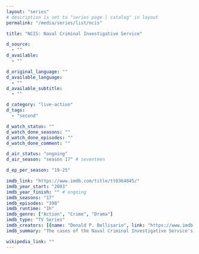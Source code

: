 ```yaml
---
layout: "series"
# description is set to "series page | catalog" in layout
permalink: "/media/series/list/ncis"

title: "NCIS: Naval Criminal Investigative Service"

d_source:
  - ""
d_available:
  - ""

d_original_language: ""
d_available_language:
  - ""
d_available_subtitle:
  - ""

d_category: "live-action"
d_tags:
  - "second"

d_watch_status: ""
d_watch_done_seasons: ""
d_watch_done_episodes: ""
d_watch_done_comment: ""

d_air_status: "ongoing"
d_air_season: "season 17" # seventeen

d_ep_per_season: "19-25"

imdb_link: "https://www.imdb.com/title/tt0364845/"
imdb_year_start: "2003"
imdb_year_finish: "" # ongoing
imdb_seasons: "17"
imdb_episodes: "398"
imdb_runtime: "1h"
imdb_genre: ["Action", "Crime", "Drama"]
imdb_type: "TV Series"
imdb_creators: [{name: "Donald P. Bellisario", link: "https://www.imdb.com/name/nm0069074/"}, {name: "Don McGill", link: "https://www.imdb.com/name/nm1453745/"}]
imdb_summary: "The cases of the Naval Criminal Investigative Service's Washington, D.C. Major Case Response Team, led by Special Agent Leroy Jethro Gibbs."

wikipedia_link: ""
---
```


